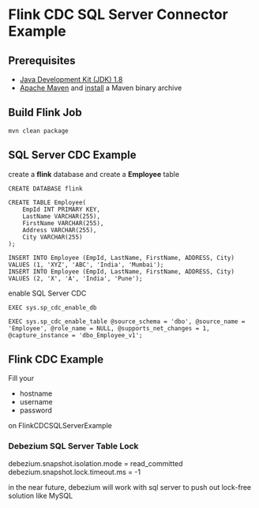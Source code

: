# Flink CDC SQL Server Connector Example

## Prerequisites

* [Java Development Kit (JDK) 1.8](https://www.oracle.com/java/technologies/javase/javase8u211-later-archive-downloads.html)
* [Apache Maven](http://maven.apache.org/download.cgi) and [install](http://maven.apache.org/install.html) a Maven binary archive

## Build Flink Job

```
mvn clean package
```

## SQL Server CDC Example

create a **flink** database and create a **Employee** table

```
CREATE DATABASE flink

CREATE TABLE Employee(  
    EmpId INT PRIMARY KEY,  
    LastName VARCHAR(255),  
    FirstName VARCHAR(255),  
    Address VARCHAR(255),  
    City VARCHAR(255)   
); 

INSERT INTO Employee (EmpId, LastName, FirstName, ADDRESS, City) VALUES (1, 'XYZ', 'ABC', 'India', 'Mumbai'); 
INSERT INTO Employee (EmpId, LastName, FirstName, ADDRESS, City) VALUES (2, 'X', 'A', 'India', 'Pune');
```

enable SQL Server CDC

```
EXEC sys.sp_cdc_enable_db 

EXEC sys.sp_cdc_enable_table @source_schema = 'dbo', @source_name = 'Employee', @role_name = NULL, @supports_net_changes = 1, @capture_instance = 'dbo_Employee_v1';
```

## Flink CDC Example

Fill your 

* hostname
* username
* password 

on FlinkCDCSQLServerExample

### Debezium SQL Server Table Lock

debezium.snapshot.isolation.mode = read_committed
debezium.snapshot.lock.timeout.ms = -1

in the near future, debezium will work with sql server to push out lock-free solution like MySQL

